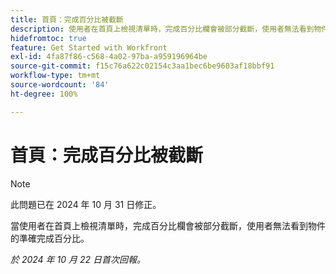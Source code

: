 ```yaml
---
title: 首頁：完成百分比被截斷
description: 使用者在首頁上檢視清單時，完成百分比欄會被部分截斷，使用者無法看到物件的準確完成百分比。
hidefromtoc: true
feature: Get Started with Workfront
exl-id: 4fa87f86-c568-4a02-97ba-a959196964be
source-git-commit: f15c76a622c02154c3aa1bec6be9603af18bbf91
workflow-type: tm+mt
source-wordcount: '84'
ht-degree: 100%

---
```


# 首頁：完成百分比被截斷

>[!NOTE]
>
>此問題已在 2024 年 10 月 31 日修正。

當使用者在首頁上檢視清單時，完成百分比欄會被部分截斷，使用者無法看到物件的準確完成百分比。

_於 2024 年 10 月 22 日首次回報。_
